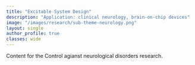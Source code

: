 ```yaml
---
title: "Excitable System Design"
description: "Application: clinical neurology, brain-on-chip devices"
image: "/images/research/sub-theme-neurology.png"
layout: single
author_profile: true
classes: wide
---
```


Content for the Control agianst neurological disorders research.
